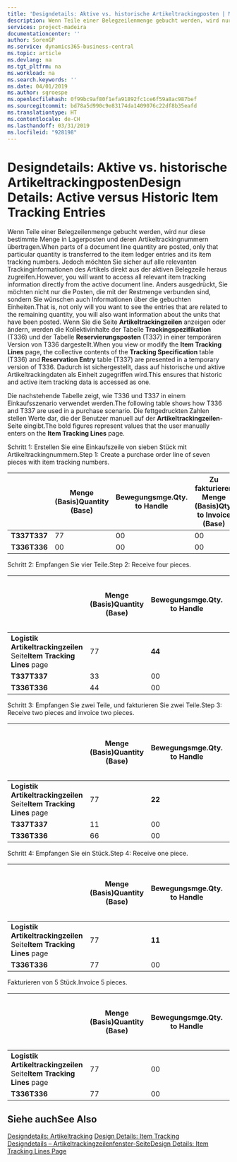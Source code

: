 ```yaml
---
title: 'Designdetails: Aktive vs. historische Artikeltrackingposten | Microsoft Docs'
description: Wenn Teile einer Belegzeilenmenge gebucht werden, wird nur diese bestimmte Menge in Lagerposten und deren Artikeltrackingnummern übertragen. Jedoch möchten Sie sicher auf alle relevanten Trackinginformationen des Artikels direkt aus der aktiven Belegzeile heraus zugreifen. Anders ausgedrückt, Sie möchten nicht nur die Posten, die mit der Restmenge verbunden sind, sondern Sie wünschen auch Informationen über die gebuchten Einheiten. Wenn Sie die Seite **Artikeltrackingzeilen** anzeigen oder ändern, werden die Kollektivinhalte der Tabelle **Trackingspezifikation** (T336) und der Tabelle **Reservierungsposten** (T337) in einer temporären Version von T336 dargestellt. Dadurch ist sichergestellt, dass auf historische und aktive Artikeltrackingdaten als Einheit zugegriffen wird.
services: project-madeira
documentationcenter: ''
author: SorenGP
ms.service: dynamics365-business-central
ms.topic: article
ms.devlang: na
ms.tgt_pltfrm: na
ms.workload: na
ms.search.keywords: ''
ms.date: 04/01/2019
ms.author: sgroespe
ms.openlocfilehash: 0f99bc9af80f1efa91892fc1ce6f59a8ac987bef
ms.sourcegitcommit: bd78a5d990c9e83174da1409076c22df8b35eafd
ms.translationtype: HT
ms.contentlocale: de-CH
ms.lasthandoff: 03/31/2019
ms.locfileid: "928198"
---
```

# <a name="design-details-active-versus-historic-item-tracking-entries"></a><span data-ttu-id="6adb7-107">Designdetails: Aktive vs. historische Artikeltrackingposten</span><span class="sxs-lookup"><span data-stu-id="6adb7-107">Design Details: Active versus Historic Item Tracking Entries</span></span>
<span data-ttu-id="6adb7-108">Wenn Teile einer Belegzeilenmenge gebucht werden, wird nur diese bestimmte Menge in Lagerposten und deren Artikeltrackingnummern übertragen.</span><span class="sxs-lookup"><span data-stu-id="6adb7-108">When parts of a document line quantity are posted, only that particular quantity is transferred to the item ledger entries and its item tracking numbers.</span></span> <span data-ttu-id="6adb7-109">Jedoch möchten Sie sicher auf alle relevanten Trackinginformationen des Artikels direkt aus der aktiven Belegzeile heraus zugreifen.</span><span class="sxs-lookup"><span data-stu-id="6adb7-109">However, you will want to access all relevant item tracking information directly from the active document line.</span></span> <span data-ttu-id="6adb7-110">Anders ausgedrückt, Sie möchten nicht nur die Posten, die mit der Restmenge verbunden sind, sondern Sie wünschen auch Informationen über die gebuchten Einheiten.</span><span class="sxs-lookup"><span data-stu-id="6adb7-110">That is, not only will you want to see the entries that are related to the remaining quantity, you will also want information about the units that have been posted.</span></span> <span data-ttu-id="6adb7-111">Wenn Sie die Seite **Artikeltrackingzeilen** anzeigen oder ändern, werden die Kollektivinhalte der Tabelle **Trackingspezifikation** (T336) und der Tabelle **Reservierungsposten** (T337) in einer temporären Version von T336 dargestellt.</span><span class="sxs-lookup"><span data-stu-id="6adb7-111">When you view or modify the **Item Tracking Lines** page, the collective contents of the **Tracking Specification** table (T336) and **Reservation Entry** table (T337) are presented in a temporary version of T336.</span></span> <span data-ttu-id="6adb7-112">Dadurch ist sichergestellt, dass auf historische und aktive Artikeltrackingdaten als Einheit zugegriffen wird.</span><span class="sxs-lookup"><span data-stu-id="6adb7-112">This ensures that historic and active item tracking data is accessed as one.</span></span>  

 <span data-ttu-id="6adb7-113">Die nachstehende Tabelle zeigt, wie T336 und T337 in einem Einkaufsszenario verwendet werden.</span><span class="sxs-lookup"><span data-stu-id="6adb7-113">The following table shows how T336 and T337 are used in a purchase scenario.</span></span> <span data-ttu-id="6adb7-114">Die fettgedruckten Zahlen stellen Werte dar, die der Benutzer manuell auf der **Artikeltrackingzeilen**-Seite eingibt.</span><span class="sxs-lookup"><span data-stu-id="6adb7-114">The bold figures represent values that the user manually enters on the **Item Tracking Lines** page.</span></span>  

 <span data-ttu-id="6adb7-115">Schritt 1: Erstellen Sie eine Einkaufszeile von sieben Stück mit Artikeltrackingnummern.</span><span class="sxs-lookup"><span data-stu-id="6adb7-115">Step 1: Create a purchase order line of seven pieces with item tracking numbers.</span></span>  

||<span data-ttu-id="6adb7-116">**Menge (Basis)**</span><span class="sxs-lookup"><span data-stu-id="6adb7-116">**Quantity (Base)**</span></span>|<span data-ttu-id="6adb7-117">**Bewegungsmge.**</span><span class="sxs-lookup"><span data-stu-id="6adb7-117">**Qty. to Handle**</span></span>|<span data-ttu-id="6adb7-118">**Zu fakturieren Menge (Basis)**</span><span class="sxs-lookup"><span data-stu-id="6adb7-118">**Qty. to Invoice (Base)**</span></span>|<span data-ttu-id="6adb7-119">**Geb. Bewegungsmenge (Basis)**</span><span class="sxs-lookup"><span data-stu-id="6adb7-119">**Quantity Handled (Base)**</span></span>|<span data-ttu-id="6adb7-120">**Fakturierte Menge (Basis)**</span><span class="sxs-lookup"><span data-stu-id="6adb7-120">**Quantity Invoiced (Base)**</span></span>|  
|-|----------------------------------------------|--------------------------------------------|------------------------------------------------------|-------------------------------------------------------|--------------------------------------------------------|  
|<span data-ttu-id="6adb7-121">**T337**</span><span class="sxs-lookup"><span data-stu-id="6adb7-121">**T337**</span></span>|<span data-ttu-id="6adb7-122">7</span><span class="sxs-lookup"><span data-stu-id="6adb7-122">7</span></span>|<span data-ttu-id="6adb7-123">0</span><span class="sxs-lookup"><span data-stu-id="6adb7-123">0</span></span>|<span data-ttu-id="6adb7-124">0</span><span class="sxs-lookup"><span data-stu-id="6adb7-124">0</span></span>|<span data-ttu-id="6adb7-125">0</span><span class="sxs-lookup"><span data-stu-id="6adb7-125">0</span></span>|<span data-ttu-id="6adb7-126">0</span><span class="sxs-lookup"><span data-stu-id="6adb7-126">0</span></span>|  
|<span data-ttu-id="6adb7-127">**T336**</span><span class="sxs-lookup"><span data-stu-id="6adb7-127">**T336**</span></span>|<span data-ttu-id="6adb7-128">0</span><span class="sxs-lookup"><span data-stu-id="6adb7-128">0</span></span>|<span data-ttu-id="6adb7-129">0</span><span class="sxs-lookup"><span data-stu-id="6adb7-129">0</span></span>|<span data-ttu-id="6adb7-130">0</span><span class="sxs-lookup"><span data-stu-id="6adb7-130">0</span></span>|<span data-ttu-id="6adb7-131">0</span><span class="sxs-lookup"><span data-stu-id="6adb7-131">0</span></span>|<span data-ttu-id="6adb7-132">0</span><span class="sxs-lookup"><span data-stu-id="6adb7-132">0</span></span>|  

 <span data-ttu-id="6adb7-133">Schritt 2: Empfangen Sie vier Teile.</span><span class="sxs-lookup"><span data-stu-id="6adb7-133">Step 2: Receive four pieces.</span></span>  

||<span data-ttu-id="6adb7-134">**Menge (Basis)**</span><span class="sxs-lookup"><span data-stu-id="6adb7-134">**Quantity (Base)**</span></span>|<span data-ttu-id="6adb7-135">**Bewegungsmge.**</span><span class="sxs-lookup"><span data-stu-id="6adb7-135">**Qty. to Handle**</span></span>|<span data-ttu-id="6adb7-136">**Zu fakturieren Menge (Basis)**</span><span class="sxs-lookup"><span data-stu-id="6adb7-136">**Qty. to Invoice (Base)**</span></span>|<span data-ttu-id="6adb7-137">**Geb. Bewegungsmenge (Basis)**</span><span class="sxs-lookup"><span data-stu-id="6adb7-137">**Quantity Handled (Base)**</span></span>|<span data-ttu-id="6adb7-138">**Fakturierte Menge (Basis)**</span><span class="sxs-lookup"><span data-stu-id="6adb7-138">**Quantity Invoiced (Base)**</span></span>|  
|-|----------------------------------------------|--------------------------------------------|------------------------------------------------------|-------------------------------------------------------|--------------------------------------------------------|  
|<span data-ttu-id="6adb7-139">**Logistik Artikeltrackingzeilen** Seite</span><span class="sxs-lookup"><span data-stu-id="6adb7-139">**Item Tracking Lines** page</span></span>|<span data-ttu-id="6adb7-140">7</span><span class="sxs-lookup"><span data-stu-id="6adb7-140">7</span></span>|<span data-ttu-id="6adb7-141">**4**</span><span class="sxs-lookup"><span data-stu-id="6adb7-141">**4**</span></span>|<span data-ttu-id="6adb7-142">**0**</span><span class="sxs-lookup"><span data-stu-id="6adb7-142">**0**</span></span>|<span data-ttu-id="6adb7-143">0</span><span class="sxs-lookup"><span data-stu-id="6adb7-143">0</span></span>|<span data-ttu-id="6adb7-144">0</span><span class="sxs-lookup"><span data-stu-id="6adb7-144">0</span></span>|  
|<span data-ttu-id="6adb7-145">**T337**</span><span class="sxs-lookup"><span data-stu-id="6adb7-145">**T337**</span></span>|<span data-ttu-id="6adb7-146">3</span><span class="sxs-lookup"><span data-stu-id="6adb7-146">3</span></span>|<span data-ttu-id="6adb7-147">0</span><span class="sxs-lookup"><span data-stu-id="6adb7-147">0</span></span>|<span data-ttu-id="6adb7-148">0</span><span class="sxs-lookup"><span data-stu-id="6adb7-148">0</span></span>|<span data-ttu-id="6adb7-149">0</span><span class="sxs-lookup"><span data-stu-id="6adb7-149">0</span></span>|<span data-ttu-id="6adb7-150">0</span><span class="sxs-lookup"><span data-stu-id="6adb7-150">0</span></span>|  
|<span data-ttu-id="6adb7-151">**T336**</span><span class="sxs-lookup"><span data-stu-id="6adb7-151">**T336**</span></span>|<span data-ttu-id="6adb7-152">4</span><span class="sxs-lookup"><span data-stu-id="6adb7-152">4</span></span>|<span data-ttu-id="6adb7-153">0</span><span class="sxs-lookup"><span data-stu-id="6adb7-153">0</span></span>|<span data-ttu-id="6adb7-154">0</span><span class="sxs-lookup"><span data-stu-id="6adb7-154">0</span></span>|<span data-ttu-id="6adb7-155">4</span><span class="sxs-lookup"><span data-stu-id="6adb7-155">4</span></span>|<span data-ttu-id="6adb7-156">0</span><span class="sxs-lookup"><span data-stu-id="6adb7-156">0</span></span>|  

 <span data-ttu-id="6adb7-157">Schritt 3: Empfangen Sie zwei Teile, und fakturieren Sie zwei Teile.</span><span class="sxs-lookup"><span data-stu-id="6adb7-157">Step 3: Receive two pieces and invoice two pieces.</span></span>  

||<span data-ttu-id="6adb7-158">**Menge (Basis)**</span><span class="sxs-lookup"><span data-stu-id="6adb7-158">**Quantity (Base)**</span></span>|<span data-ttu-id="6adb7-159">**Bewegungsmge.**</span><span class="sxs-lookup"><span data-stu-id="6adb7-159">**Qty. to Handle**</span></span>|<span data-ttu-id="6adb7-160">**Zu fakturieren Menge (Basis)**</span><span class="sxs-lookup"><span data-stu-id="6adb7-160">**Qty. to Invoice (Base)**</span></span>|<span data-ttu-id="6adb7-161">**Geb. Bewegungsmenge (Basis)**</span><span class="sxs-lookup"><span data-stu-id="6adb7-161">**Quantity Handled (Base)**</span></span>|<span data-ttu-id="6adb7-162">**Fakturierte Menge (Basis)**</span><span class="sxs-lookup"><span data-stu-id="6adb7-162">**Quantity Invoiced (Base)**</span></span>|  
|-|----------------------------------------------|--------------------------------------------|------------------------------------------------------|-------------------------------------------------------|--------------------------------------------------------|  
|<span data-ttu-id="6adb7-163">**Logistik Artikeltrackingzeilen** Seite</span><span class="sxs-lookup"><span data-stu-id="6adb7-163">**Item Tracking Lines** page</span></span>|<span data-ttu-id="6adb7-164">7</span><span class="sxs-lookup"><span data-stu-id="6adb7-164">7</span></span>|<span data-ttu-id="6adb7-165">**2**</span><span class="sxs-lookup"><span data-stu-id="6adb7-165">**2**</span></span>|<span data-ttu-id="6adb7-166">**2**</span><span class="sxs-lookup"><span data-stu-id="6adb7-166">**2**</span></span>|<span data-ttu-id="6adb7-167">4</span><span class="sxs-lookup"><span data-stu-id="6adb7-167">4</span></span>|<span data-ttu-id="6adb7-168">0</span><span class="sxs-lookup"><span data-stu-id="6adb7-168">0</span></span>|  
|<span data-ttu-id="6adb7-169">**T337**</span><span class="sxs-lookup"><span data-stu-id="6adb7-169">**T337**</span></span>|<span data-ttu-id="6adb7-170">1</span><span class="sxs-lookup"><span data-stu-id="6adb7-170">1</span></span>|<span data-ttu-id="6adb7-171">0</span><span class="sxs-lookup"><span data-stu-id="6adb7-171">0</span></span>|<span data-ttu-id="6adb7-172">0</span><span class="sxs-lookup"><span data-stu-id="6adb7-172">0</span></span>|<span data-ttu-id="6adb7-173">0</span><span class="sxs-lookup"><span data-stu-id="6adb7-173">0</span></span>|<span data-ttu-id="6adb7-174">0</span><span class="sxs-lookup"><span data-stu-id="6adb7-174">0</span></span>|  
|<span data-ttu-id="6adb7-175">**T336**</span><span class="sxs-lookup"><span data-stu-id="6adb7-175">**T336**</span></span>|<span data-ttu-id="6adb7-176">6</span><span class="sxs-lookup"><span data-stu-id="6adb7-176">6</span></span>|<span data-ttu-id="6adb7-177">0</span><span class="sxs-lookup"><span data-stu-id="6adb7-177">0</span></span>|<span data-ttu-id="6adb7-178">0</span><span class="sxs-lookup"><span data-stu-id="6adb7-178">0</span></span>|<span data-ttu-id="6adb7-179">6</span><span class="sxs-lookup"><span data-stu-id="6adb7-179">6</span></span>|<span data-ttu-id="6adb7-180">2</span><span class="sxs-lookup"><span data-stu-id="6adb7-180">2</span></span>|  

 <span data-ttu-id="6adb7-181">Schritt 4: Empfangen Sie ein Stück.</span><span class="sxs-lookup"><span data-stu-id="6adb7-181">Step 4: Receive one piece.</span></span>  

||<span data-ttu-id="6adb7-182">**Menge (Basis)**</span><span class="sxs-lookup"><span data-stu-id="6adb7-182">**Quantity (Base)**</span></span>|<span data-ttu-id="6adb7-183">**Bewegungsmge.**</span><span class="sxs-lookup"><span data-stu-id="6adb7-183">**Qty. to Handle**</span></span>|<span data-ttu-id="6adb7-184">**Zu fakturieren Menge (Basis)**</span><span class="sxs-lookup"><span data-stu-id="6adb7-184">**Qty. to Invoice (Base)**</span></span>|<span data-ttu-id="6adb7-185">**Geb. Bewegungsmenge (Basis)**</span><span class="sxs-lookup"><span data-stu-id="6adb7-185">**Quantity Handled (Base)**</span></span>|<span data-ttu-id="6adb7-186">**Fakturierte Menge (Basis)**</span><span class="sxs-lookup"><span data-stu-id="6adb7-186">**Quantity Invoiced (Base)**</span></span>|  
|-|----------------------------------------------|--------------------------------------------|------------------------------------------------------|-------------------------------------------------------|--------------------------------------------------------|  
|<span data-ttu-id="6adb7-187">**Logistik Artikeltrackingzeilen** Seite</span><span class="sxs-lookup"><span data-stu-id="6adb7-187">**Item Tracking Lines** page</span></span>|<span data-ttu-id="6adb7-188">7</span><span class="sxs-lookup"><span data-stu-id="6adb7-188">7</span></span>|<span data-ttu-id="6adb7-189">**1**</span><span class="sxs-lookup"><span data-stu-id="6adb7-189">**1**</span></span>|<span data-ttu-id="6adb7-190">**0**</span><span class="sxs-lookup"><span data-stu-id="6adb7-190">**0**</span></span>|<span data-ttu-id="6adb7-191">6</span><span class="sxs-lookup"><span data-stu-id="6adb7-191">6</span></span>|<span data-ttu-id="6adb7-192">2</span><span class="sxs-lookup"><span data-stu-id="6adb7-192">2</span></span>|  
|<span data-ttu-id="6adb7-193">**T336**</span><span class="sxs-lookup"><span data-stu-id="6adb7-193">**T336**</span></span>|<span data-ttu-id="6adb7-194">7</span><span class="sxs-lookup"><span data-stu-id="6adb7-194">7</span></span>|<span data-ttu-id="6adb7-195">0</span><span class="sxs-lookup"><span data-stu-id="6adb7-195">0</span></span>|<span data-ttu-id="6adb7-196">0</span><span class="sxs-lookup"><span data-stu-id="6adb7-196">0</span></span>|<span data-ttu-id="6adb7-197">7</span><span class="sxs-lookup"><span data-stu-id="6adb7-197">7</span></span>|<span data-ttu-id="6adb7-198">2</span><span class="sxs-lookup"><span data-stu-id="6adb7-198">2</span></span>|  

 <span data-ttu-id="6adb7-199">Fakturieren von 5 Stück.</span><span class="sxs-lookup"><span data-stu-id="6adb7-199">Invoice 5 pieces.</span></span>  

||<span data-ttu-id="6adb7-200">**Menge (Basis)**</span><span class="sxs-lookup"><span data-stu-id="6adb7-200">**Quantity (Base)**</span></span>|<span data-ttu-id="6adb7-201">**Bewegungsmge.**</span><span class="sxs-lookup"><span data-stu-id="6adb7-201">**Qty. to Handle**</span></span>|<span data-ttu-id="6adb7-202">**Zu fakturieren Menge (Basis)**</span><span class="sxs-lookup"><span data-stu-id="6adb7-202">**Qty. to Invoice (Base)**</span></span>|<span data-ttu-id="6adb7-203">**Geb. Bewegungsmenge (Basis)**</span><span class="sxs-lookup"><span data-stu-id="6adb7-203">**Quantity Handled (Base)**</span></span>|<span data-ttu-id="6adb7-204">**Fakturierte Menge (Basis)**</span><span class="sxs-lookup"><span data-stu-id="6adb7-204">**Quantity Invoiced (Base)**</span></span>|  
|-|----------------------------------------------|--------------------------------------------|------------------------------------------------------|-------------------------------------------------------|--------------------------------------------------------|  
|<span data-ttu-id="6adb7-205">**Logistik Artikeltrackingzeilen** Seite</span><span class="sxs-lookup"><span data-stu-id="6adb7-205">**Item Tracking Lines** page</span></span>|<span data-ttu-id="6adb7-206">7</span><span class="sxs-lookup"><span data-stu-id="6adb7-206">7</span></span>|<span data-ttu-id="6adb7-207">0</span><span class="sxs-lookup"><span data-stu-id="6adb7-207">0</span></span>|<span data-ttu-id="6adb7-208">**5**</span><span class="sxs-lookup"><span data-stu-id="6adb7-208">**5**</span></span>|<span data-ttu-id="6adb7-209">7</span><span class="sxs-lookup"><span data-stu-id="6adb7-209">7</span></span>|<span data-ttu-id="6adb7-210">2</span><span class="sxs-lookup"><span data-stu-id="6adb7-210">2</span></span>|  
|<span data-ttu-id="6adb7-211">**T336**</span><span class="sxs-lookup"><span data-stu-id="6adb7-211">**T336**</span></span>|<span data-ttu-id="6adb7-212">7</span><span class="sxs-lookup"><span data-stu-id="6adb7-212">7</span></span>|<span data-ttu-id="6adb7-213">0</span><span class="sxs-lookup"><span data-stu-id="6adb7-213">0</span></span>|<span data-ttu-id="6adb7-214">0</span><span class="sxs-lookup"><span data-stu-id="6adb7-214">0</span></span>|<span data-ttu-id="6adb7-215">7</span><span class="sxs-lookup"><span data-stu-id="6adb7-215">7</span></span>|<span data-ttu-id="6adb7-216">7</span><span class="sxs-lookup"><span data-stu-id="6adb7-216">7</span></span>|  

## <a name="see-also"></a><span data-ttu-id="6adb7-217">Siehe auch</span><span class="sxs-lookup"><span data-stu-id="6adb7-217">See Also</span></span>  
 <span data-ttu-id="6adb7-218">[Designdetails: Artikeltracking](design-details-item-tracking.md) </span><span class="sxs-lookup"><span data-stu-id="6adb7-218">[Design Details: Item Tracking](design-details-item-tracking.md) </span></span>  
 [<span data-ttu-id="6adb7-219">Designdetails – Artikeltrackingzeilenfenster-Seite</span><span class="sxs-lookup"><span data-stu-id="6adb7-219">Design Details: Item Tracking Lines Page</span></span>](design-details-item-tracking-lines-window.md)
